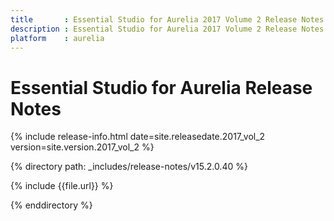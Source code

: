 ```yaml
---
title		: Essential Studio for Aurelia 2017 Volume 2 Release Notes
description : Essential Studio for Aurelia 2017 Volume 2 Release Notes
platform	: aurelia
---
```


# Essential Studio for Aurelia Release Notes

{% include release-info.html date=site.releasedate.2017_vol_2 version=site.version.2017_vol_2 %} 

{% directory path: _includes/release-notes/v15.2.0.40 %}

{% include {{file.url}} %}

{% enddirectory %}